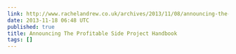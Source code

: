 ```yaml
---
link: http://www.rachelandrew.co.uk/archives/2013/11/08/announcing-the-profitable-side-project-handbook/
date: 2013-11-18 06:48 UTC
published: true
title: Announcing The Profitable Side Project Handbook
tags: []
---
```



